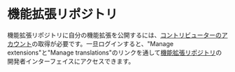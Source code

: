 #  機能拡張リポジトリ

機能拡張リポジトリに自分の機能拡張を公開するには、[コントリビューターのアカウント][1]の取得が必要です。一旦ログインすると、"Manage extensions"と"Manage translations"のリンクを通して[機能拡張リポジトリ][2]の開発者インターフェイスにアクセスできます。


[1]: https://contao.org/en/register.html
[2]: https://contao.org/en/extension-list.html